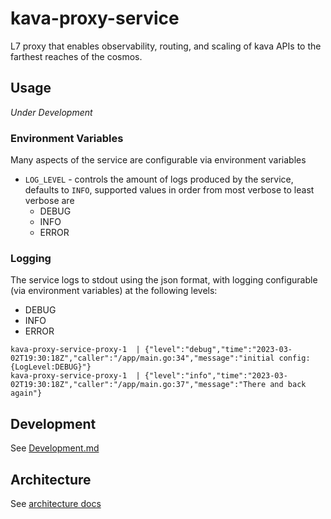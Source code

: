 # kava-proxy-service

L7 proxy that enables observability, routing, and scaling of kava APIs to the farthest reaches of the cosmos.

## Usage

_Under Development_

### Environment Variables

Many aspects of the service are configurable via environment variables

- `LOG_LEVEL` - controls the amount of logs produced by the service, defaults to `INFO`, supported values in order from most verbose to least verbose are
    - DEBUG
    - INFO
    - ERROR

### Logging

The service logs to stdout using the json format, with logging configurable (via environment variables) at the following levels:
- DEBUG
- INFO
- ERROR

```text
kava-proxy-service-proxy-1  | {"level":"debug","time":"2023-03-02T19:30:18Z","caller":"/app/main.go:34","message":"initial config: {LogLevel:DEBUG}"}
kava-proxy-service-proxy-1  | {"level":"info","time":"2023-03-02T19:30:18Z","caller":"/app/main.go:37","message":"There and back again"}
```

## Development

See [Development.md](./DEVELOPMENT.md)

## Architecture

See [architecture docs](./architecture/)
